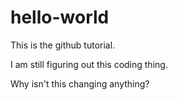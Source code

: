 # hello-world
This is the github tutorial.

I am still figuring out this coding thing.

Why isn't this changing anything?
